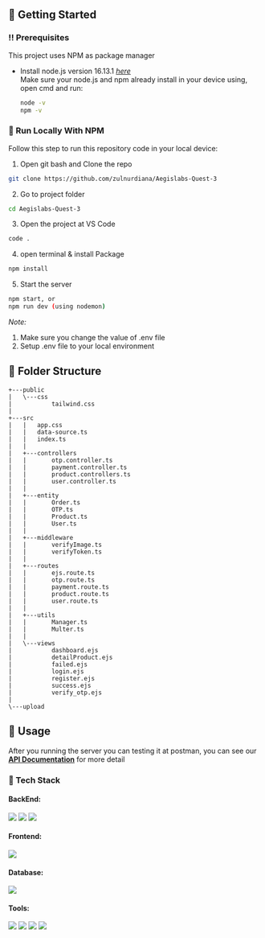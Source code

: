 





<!-- Getting Started -->
## 	:toolbox: Getting Started

<!-- Prerequisites -->
### :bangbang: Prerequisites

This project uses NPM as package manager

* Install node.js version 16.13.1 <a href="https://nodejs.org/en/blog/release/v16.13.1">*here*<a/> <br />
  Make sure your node.js and npm already install in your device using, open cmd and run:
  ```bash
  node -v
  npm -v
  ```


  <!-- Installation -->
### :running: Run Locally With NPM

Follow this step to run this repository code in your local device:
  1. Open git bash and Clone the repo
   ```sh
   git clone https://github.com/zulnurdiana/Aegislabs-Quest-3
   ```
  2. Go to project folder 
  ``` sh
  cd Aegislabs-Quest-3
  ``` 
3. Open the project at VS Code 
  ``` sh
  code . 
  ``` 
  4. open terminal & install Package
  ``` sh
  npm install
  ``` 
  5.  Start the server
   ```sh
   npm start, or
   npm run dev (using nodemon)
   ```
  
  _Note:_
  1. Make sure you change the value of .env file
  2. Setup .env file to your local environment


## 📁 Folder Structure

```
+---public
|   \---css
|           tailwind.css
|
+---src
|   |   app.css
|   |   data-source.ts
|   |   index.ts
|   |
|   +---controllers
|   |       otp.controller.ts
|   |       payment.controller.ts
|   |       product.controllers.ts
|   |       user.controller.ts
|   |
|   +---entity
|   |       Order.ts
|   |       OTP.ts
|   |       Product.ts
|   |       User.ts
|   |
|   +---middleware
|   |       verifyImage.ts
|   |       verifyToken.ts
|   |
|   +---routes
|   |       ejs.route.ts
|   |       otp.route.ts
|   |       payment.route.ts
|   |       product.route.ts
|   |       user.route.ts
|   |
|   +---utils
|   |       Manager.ts
|   |       Multer.ts
|   |
|   \---views
|           dashboard.ejs
|           detailProduct.ejs
|           failed.ejs
|           login.ejs
|           register.ejs
|           success.ejs
|           verify_otp.ejs
|
\---upload

```

<!-- Usage -->
## :eyes: Usage
  After you running the server you can testing it at postman, you can see our <a href="https://documenter.getpostman.com/view/18895824/2s9YC5xC1s">**API Documentation**</a> for more detail 

<!-- TechStack -->
### :space_invader: Tech Stack
  <h4>BackEnd:</h4>
  <img src="https://img.shields.io/badge/node.js-6DA55F?style=for-the-badge&logo=node.js&logoColor=white" />
  <img src="https://img.shields.io/badge/Express.js-000000?style=for-the-badge&logo=express&logoColor=white" />
  <img src="https://img.shields.io/badge/typescript-%23007ACC.svg?style=for-the-badge&logo=typescript&logoColor=white" />


  <h4>Frontend:</h4>
  <img src="https://img.shields.io/badge/tailwindcss-%2338B2AC.svg?style=for-the-badge&logo=tailwind-css&logoColor=white" />
  
  
  <h4>Database:</h4>
  <img src="https://img.shields.io/badge/MongoDB-%234ea94b.svg?style=for-the-badge&logo=mongodb&logoColor=white" />

<h4>Tools:</h4>
  <img src="https://img.shields.io/badge/GitHub-100000?style=for-the-badge&logo=github&logoColor=white" />
  <img src="https://img.shields.io/badge/Socket.io-black?style=for-the-badge&logo=socket.io&badgeColor=010101" />
  <img src="https://img.shields.io/badge/Postman-FF6C37?style=for-the-badge&logo=postman&logoColor=white" />
  <img src="https://img.shields.io/badge/Visual%20Studio%20Code-0078d7.svg?style=for-the-badge&logo=visual-studio-code&logoColor=white" />


